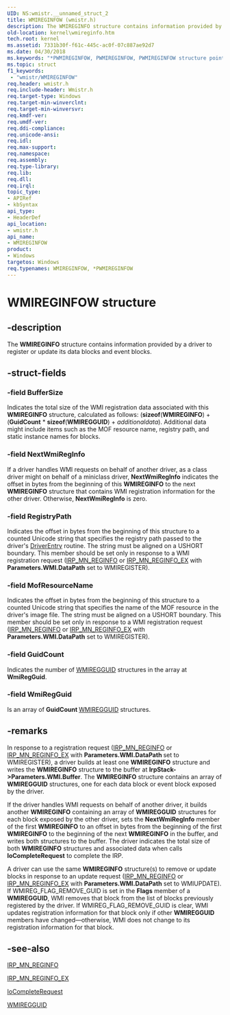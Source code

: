 ```yaml
---
UID: NS:wmistr.__unnamed_struct_2
title: WMIREGINFOW (wmistr.h)
description: The WMIREGINFO structure contains information provided by a driver to register or update its data blocks and event blocks.
old-location: kernel\wmireginfo.htm
tech.root: kernel
ms.assetid: 7331b30f-f61c-445c-ac0f-07c887ae92d7
ms.date: 04/30/2018
ms.keywords: "*PWMIREGINFOW, PWMIREGINFOW, PWMIREGINFOW structure pointer [Kernel-Mode Driver Architecture], WMIREGINFO, WMIREGINFOW, WMIREGINFOW structure [Kernel-Mode Driver Architecture], kernel.wmireginfo, kstruct_d_2c5c2f97-d385-4cd6-8b0f-c27d4b21ea11.xml, wmistr/PWMIREGINFOW, wmistr/WMIREGINFOW"
ms.topic: struct
f1_keywords:
 - "wmistr/WMIREGINFOW"
req.header: wmistr.h
req.include-header: Wmistr.h
req.target-type: Windows
req.target-min-winverclnt: 
req.target-min-winversvr: 
req.kmdf-ver: 
req.umdf-ver: 
req.ddi-compliance: 
req.unicode-ansi: 
req.idl: 
req.max-support: 
req.namespace: 
req.assembly: 
req.type-library: 
req.lib: 
req.dll: 
req.irql: 
topic_type:
- APIRef
- kbSyntax
api_type:
- HeaderDef
api_location:
- wmistr.h
api_name:
- WMIREGINFOW
product:
- Windows
targetos: Windows
req.typenames: WMIREGINFOW, *PWMIREGINFOW
---
```


# WMIREGINFOW structure


## -description


The <b>WMIREGINFO</b> structure contains information provided by a driver to register or update its data blocks and event blocks.


## -struct-fields




### -field BufferSize

Indicates the total size of the WMI registration data associated with this <b>WMIREGINFO</b> structure, calculated as follows: (<b>sizeof</b>(<b>WMIREGINFO</b>) + (<b>GuidCount</b> * <b>sizeof</b>(<b>WMIREGGUID</b>) + <i>additionaldata</i>). Additional data might include items such as the MOF resource name, registry path, and static instance names for blocks.


### -field NextWmiRegInfo

If a driver handles WMI requests on behalf of another driver, as a class driver might on behalf of a miniclass driver, <b>NextWmiRegInfo</b> indicates the offset in bytes from the beginning of this <b>WMIREGINFO</b> to the next <b>WMIREGINFO</b> structure that contains WMI registration information for the other driver. Otherwise, <b>NextWmiRegInfo</b> is zero.


### -field RegistryPath

Indicates the offset in bytes from the beginning of this structure to a counted Unicode string that specifies the registry path passed to the driver's <a href="https://docs.microsoft.com/windows-hardware/drivers/storage/driverentry-of-ide-controller-minidriver">DriverEntry</a> routine. The string must be aligned on a USHORT boundary. This member should be set only in response to a WMI registration request (<a href="https://docs.microsoft.com/windows-hardware/drivers/kernel/irp-mn-reginfo">IRP_MN_REGINFO</a> or <a href="https://docs.microsoft.com/windows-hardware/drivers/kernel/irp-mn-reginfo-ex">IRP_MN_REGINFO_EX</a> with <b>Parameters.WMI.DataPath</b> set to WMIREGISTER).


### -field MofResourceName

Indicates the offset in bytes from the beginning of this structure to a counted Unicode string that specifies the name of the MOF resource in the driver's image file. The string must be aligned on a USHORT boundary. This member should be set only in response to a WMI registration request (<a href="https://docs.microsoft.com/windows-hardware/drivers/kernel/irp-mn-reginfo">IRP_MN_REGINFO</a> or <a href="https://docs.microsoft.com/windows-hardware/drivers/kernel/irp-mn-reginfo-ex">IRP_MN_REGINFO_EX</a> with <b>Parameters.WMI.DataPath</b> set to WMIREGISTER).


### -field GuidCount

Indicates the number of <a href="https://docs.microsoft.com/windows-hardware/drivers/ddi/content/wmistr/ns-wmistr-wmiregguidw">WMIREGGUID</a> structures in the array at <b>WmiRegGuid</b>.


### -field WmiRegGuid

Is an array of <b>GuidCount </b><a href="https://docs.microsoft.com/windows-hardware/drivers/ddi/content/wmistr/ns-wmistr-wmiregguidw">WMIREGGUID</a> structures.


## -remarks



In response to a registration request (<a href="https://docs.microsoft.com/windows-hardware/drivers/kernel/irp-mn-reginfo">IRP_MN_REGINFO</a> or <a href="https://docs.microsoft.com/windows-hardware/drivers/kernel/irp-mn-reginfo-ex">IRP_MN_REGINFO_EX</a> with <b>Parameters.WMI.DataPath </b>set to WMIREGISTER), a driver builds at least one <b>WMIREGINFO</b> structure and writes the <b>WMIREGINFO</b> structure to the buffer at <b>IrpStack->Parameters.WMI.Buffer</b>. The <b>WMIREGINFO</b> structure contains an array of <b>WMIREGGUID</b> structures, one for each data block or event block exposed by the driver.

If the driver handles WMI requests on behalf of another driver, it builds another <b>WMIREGINFO</b> containing an array of <b>WMIREGGUID</b> structures for each block exposed by the other driver, sets the <b>NextWmiRegInfo</b> member of the first <b>WMIREGINFO</b> to an offset in bytes from the beginning of the first <b>WMIREGINFO</b> to the beginning of the next <b>WMIREGINFO</b> in the buffer, and writes both structures to the buffer. The driver indicates the total size of both <b>WMIREGINFO</b> structures and associated data when calls <b>IoCompleteRequest</b> to complete the IRP.

A driver can use the same <b>WMIREGINFO</b> structure(s) to remove or update blocks in response to an update request (<a href="https://docs.microsoft.com/windows-hardware/drivers/kernel/irp-mn-reginfo">IRP_MN_REGINFO</a> or <a href="https://docs.microsoft.com/windows-hardware/drivers/kernel/irp-mn-reginfo-ex">IRP_MN_REGINFO_EX</a> with <b>Parameters.WMI.DataPath</b> set to WMIUPDATE). If WMIREG_FLAG_REMOVE_GUID is set in the <b>Flags</b> member of a <b>WMIREGGUID</b>, WMI removes that block from the list of blocks previously registered by the driver. If WMIREG_FLAG_REMOVE_GUID is clear, WMI updates registration information for that block only if other <b>WMIREGGUID</b> members have changed—otherwise, WMI does not change to its registration information for that block.




## -see-also




<a href="https://docs.microsoft.com/windows-hardware/drivers/kernel/irp-mn-reginfo">IRP_MN_REGINFO</a>



<a href="https://docs.microsoft.com/windows-hardware/drivers/kernel/irp-mn-reginfo-ex">IRP_MN_REGINFO_EX</a>



<a href="https://docs.microsoft.com/windows-hardware/drivers/ddi/content/wdm/nf-wdm-iocompleterequest">IoCompleteRequest</a>



<a href="https://docs.microsoft.com/windows-hardware/drivers/ddi/content/wmistr/ns-wmistr-wmiregguidw">WMIREGGUID</a>
 

 

